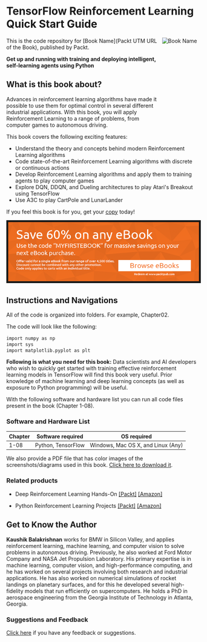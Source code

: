 # TensorFlow Reinforcement Learning Quick Start Guide

<a href="Packt UTM URL of the Book"><img src="Cover Image URL of the Book" alt="Book Name" height="256px" align="right"></a>

This is the code repository for [Book Name](Packt UTM URL of the Book), published by Packt.

**Get up and running with training and deploying intelligent, self-learning agents using Python**

## What is this book about?
Advances in reinforcement learning algorithms have made it possible to use them for optimal control in several different industrial applications. With this book, you will apply Reinforcement Learning to a range of problems, from computer games to autonomous driving.

This book covers the following exciting features: 
* Understand the theory and concepts behind modern Reinforcement Learning algorithms
* Code state-of-the-art Reinforcement Learning algorithms with discrete or continuous actions
* Develop Reinforcement Learning algorithms and apply them to training agents to play computer games
* Explore DQN, DDQN, and Dueling architectures to play Atari's Breakout using TensorFlow
* Use A3C to play CartPole and LunarLander

If you feel this book is for you, get your [copy](https://www.amazon.com/dp/10DigitISBN) today!

<a href="https://www.packtpub.com/?utm_source=github&utm_medium=banner&utm_campaign=GitHubBanner"><img src="https://raw.githubusercontent.com/PacktPublishing/GitHub/master/GitHub.png" alt="https://www.packtpub.com/" border="5" /></a>

## Instructions and Navigations
All of the code is organized into folders. For example, Chapter02.

The code will look like the following:

```
import numpy as np 
import sys 
import matplotlib.pyplot as plt
```

**Following is what you need for this book:**
Data scientists and AI developers who wish to quickly get started with training effective reinforcement learning models in TensorFlow will find this book very useful. Prior knowledge of machine learning and deep learning concepts (as well as exposure to Python programming) will be useful.

With the following software and hardware list you can run all code files present in the book (Chapter 1-08).

### Software and Hardware List

| Chapter  | Software required                   | OS required                        |
| -------- | ------------------------------------| -----------------------------------|
| 1-08     | Python, TensorFlow                  | Windows, Mac OS X, and Linux (Any) |


We also provide a PDF file that has color images of the screenshots/diagrams used in this book. [Click here to download it](http://www.packtpub.com/sites/default/files/downloads/9781789533583_ColorImages.pdf).



### Related products <Other books you may enjoy>
* Deep Reinforcement Learning Hands-On [[Packt]](https://prod.packtpub.com/in/big-data-and-business-intelligence/deep-reinforcement-learning-hands?utm_source=github&utm_medium=repository&utm_campaign=9781788834247) [[Amazon]](https://www.amazon.com/dp/1788839307)

* Python Reinforcement Learning Projects [[Packt]](https://prod.packtpub.com/in/big-data-and-business-intelligence/python-reinforcement-learning-projects?utm_source=github&utm_medium=repository&utm_campaign=9781788991612) [[Amazon]](https://www.amazon.com/dp/1788991613)

## Get to Know the Author
**Kaushik Balakrishnan**
works for BMW in Silicon Valley, and applies reinforcement learning, machine learning, and computer vision to solve problems in autonomous driving. Previously, he also worked at Ford Motor Company and NASA Jet Propulsion Laboratory. His primary expertise is in machine learning, computer vision, and high-performance computing, and he has worked on several projects involving both research and industrial applications. He has also worked on numerical simulations of rocket landings on planetary surfaces, and for this he developed several high-fidelity models that run efficiently on supercomputers. He holds a PhD in aerospace engineering from the Georgia Institute of Technology in Atlanta, Georgia.


### Suggestions and Feedback
[Click here](https://docs.google.com/forms/d/e/1FAIpQLSdy7dATC6QmEL81FIUuymZ0Wy9vH1jHkvpY57OiMeKGqib_Ow/viewform) if you have any feedback or suggestions.

